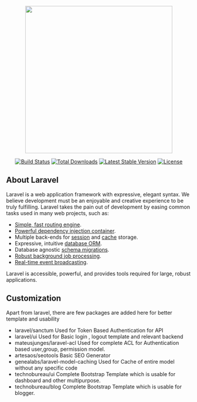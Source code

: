 <p align="center"><a href="https://technobureau.com" target="_blank"><img src="https://raw.githubusercontent.com/laravel/art/master/logo-lockup/5%20SVG/2%20CMYK/1%20Full%20Color/laravel-logolockup-cmyk-red.svg" width="400"></a></p>

<p align="center">
<a href="https://travis-ci.org/technobureau/blogger"><img src="https://travis-ci.org/laravel/framework.svg" alt="Build Status"></a>
<a href="https://packagist.org/packages/technobureau/blogger"><img src="https://img.shields.io/packagist/dt/technobureau/blogger" alt="Total Downloads"></a>
<a href="https://packagist.org/packages/technobureau/blogger"><img src="https://img.shields.io/packagist/v/technobureau/blogger" alt="Latest Stable Version"></a>
<a href="https://packagist.org/packages/technobureau/blogger"><img src="https://img.shields.io/packagist/l/technobureau/blogger" alt="License"></a>
</p>

## About Laravel

Laravel is a web application framework with expressive, elegant syntax. We believe development must be an enjoyable and creative experience to be truly fulfilling. Laravel takes the pain out of development by easing common tasks used in many web projects, such as:

- [Simple, fast routing engine](https://laravel.com/docs/routing).
- [Powerful dependency injection container](https://laravel.com/docs/container).
- Multiple back-ends for [session](https://laravel.com/docs/session) and [cache](https://laravel.com/docs/cache) storage.
- Expressive, intuitive [database ORM](https://laravel.com/docs/eloquent).
- Database agnostic [schema migrations](https://laravel.com/docs/migrations).
- [Robust background job processing](https://laravel.com/docs/queues).
- [Real-time event broadcasting](https://laravel.com/docs/broadcasting).

Laravel is accessible, powerful, and provides tools required for large, robust applications.

## Customization

Apart from laravel, there are few packages are added here for better template and usability

- laravel/sanctum
    Used for Token Based Authentication for API
- laravel/ui
    Used for Basic login , logout template and relevant backend
- mateusjunges/laravel-acl
    Used for complete ACL for Authentication based user,group, permission model.
- artesaos/seotools
    Basic SEO Generator
- genealabs/laravel-model-caching
    Used for Cache of entire model without any specific code
- technobureau/ui
    Complete Bootstrap Template which is usable for dashboard and other multipurpose.
- technobureau/blog
    Complete Bootstrap Template which is usable for blogger.
